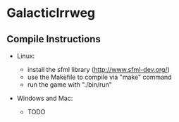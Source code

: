 # GalacticIrrweg
## Compile Instructions

* Linux:
  * install the sfml library (http://www.sfml-dev.org/)
  * use the Makefile to compile via "make" command
  * run the game with "./bin/run"

* Windows and Mac:
  * TODO
